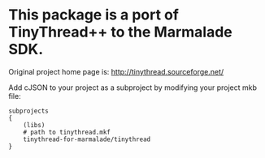 # This package is a port of TinyThread++ to the Marmalade SDK.
Original project home page is: http://tinythread.sourceforge.net/

Add cJSON to your project as a subproject by modifying your project mkb file:

    subprojects
    {
        (libs)
        # path to tinythread.mkf
        tinythread-for-marmalade/tinythread
    }